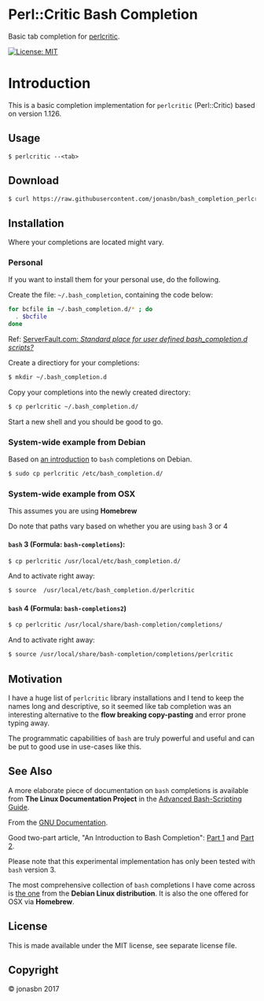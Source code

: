 # Perl::Critic Bash Completion

Basic tab completion for [perlcritic](http://perlcritic.com/).

[![License: MIT](https://img.shields.io/badge/License-MIT-yellow.svg)](https://opensource.org/licenses/MIT)

# Introduction

This is a basic completion implementation for `perlcritic` (Perl::Critic) based on version 1.126.

## Usage

```
$ perlcritic --<tab>
```

## Download

```bash
$ curl https://raw.githubusercontent.com/jonasbn/bash_completion_perlcritic/master/perlcritic > perlcritic
```

## Installation

Where your completions are located might vary.

### Personal

If you want to install them for your personal use, do the following.

Create the file: `~/.bash_completion`, containing the code below:

```bash
for bcfile in ~/.bash_completion.d/* ; do
  . $bcfile
done
```

Ref: [ServerFault.com: _Standard place for user defined bash_completion.d scripts?_](https://serverfault.com/questions/506612/standard-place-for-user-defined-bash-completion-d-scripts)

Create a directiory for your completions:

```bash
$ mkdir ~/.bash_completion.d
```

Copy your completions into the newly created directory:

```bash
$ cp perlcritic ~/.bash_completion.d/
```

Start a new shell and you should be good to go.

### System-wide example from Debian

Based on [an introduction](https://debian-administration.org/article/316/An_introduction_to_bash_completion_part_1) to `bash` completions on Debian.

```bash
$ sudo cp perlcritic /etc/bash_completion.d/
```

### System-wide example from OSX

This assumes you are using **Homebrew**

Do note that paths vary based on whether you are using `bash` 3 or 4

#### `bash` 3 (Formula: `bash-completions`):

```bash
$ cp perlcritic /usr/local/etc/bash_completion.d/
```

And to activate right away:

```bash
$ source  /usr/local/etc/bash_completion.d/perlcritic
```

#### `bash` 4 (Formula: `bash-completions2`)

```bash
$ cp perlcritic /usr/local/share/bash-completion/completions/
```

And to activate right away:

```bash
$ source /usr/local/share/bash-completion/completions/perlcritic
```

## Motivation

I have a huge list of `perlcritic` library installations and I tend to keep the names long and descriptive, so it seemed like tab completion was an interesting alternative to the __flow breaking copy-pasting__ and error prone typing away.

The programmatic capabilities of `bash` are truly powerful and useful and can be put to good use in use-cases like this.

## See Also

A more elaborate piece of documentation on `bash` completions is available from **The Linux Documentation Project** in the [Advanced Bash-Scripting Guide](http://tldp.org/LDP/abs/html/tabexpansion.html).

From the [GNU Documentation](https://www.gnu.org/software/bash/manual/html_node/Programmable-Completion.html).

Good two-part article, "An Introduction to Bash Completion": [Part 1](https://debian-administration.org/article/316/An_introduction_to_bash_completion_part_1) and [Part 2](https://debian-administration.org/article/317/An_introduction_to_bash_completion_part_2).

Please note that this experimental implementation has only been tested with `bash` version 3.

The most comprehensive collection of `bash` completions I have come across is [the one](https://github.com/scop/bash-completion) from the **Debian Linux distribution**. It is also the one offered for OSX via **Homebrew**.

## License

This is made available under the MIT license, see separate license file.

## Copyright

:copyright: jonasbn 2017
